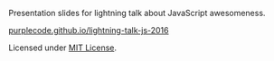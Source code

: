 Presentation slides for lightning talk about JavaScript awesomeness. 

[purplecode.github.io/lightning-talk-js-2016](http://purplecode.github.io/lightning-talk-js-2016)

Licensed under [MIT License](LICENSE).


